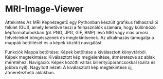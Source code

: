 # MRI-Image-Viewer

Áttekintés
Az MRI Képnézegető egy Pythonban készült grafikus felhasználói felület (GUI), amely lehetővé teszi a felhasználók számára, hogy különböző képformátumokban (pl. PNG, JPG, GIF, BMP) lévő MRI vagy más orvosi felvételeket böngésszenek és megtekintsenek. Az alkalmazás támogatja a mappák betöltését és a képek közötti navigálást.

Funkciók
Mappa betöltése: Képek betöltése a kiválasztott könyvtárból.
Képek megtekintése: Kiválasztott kép megjelenítése, átméretezve az ablak méretéhez.
Navigáció: Képek közötti váltás billentyűparancsokkal (balra és jobbra nyíl).
Nagyított nézet: A kiválasztott kép megtekintése új, átméretezhető ablakban.
